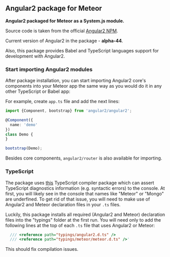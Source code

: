 ## Angular2 package for Meteor

**Angular2 packaged for Meteor as a System.js module.**

Source code is taken from the official [Angular2 NPM](https://www.npmjs.com/package/angular2).

Current version of Angular2 in the package - **alpha-44**.

Also, this package provides Babel and TypeScript languages support for development with Angular2.

### Start importing Angular2 modules
After package installation, you can start importing Angular2 core's components into your Meteor app the same way as you would do it in any other TypeScript or Babel app:

For example, create `app.ts` file and add the next lines:
````ts
import {Component, bootstrap} from 'angular2/angular2';

@Component({
  name: 'demo'
})
class Demo {
}

bootstrap(Demo);
````

Besides core components, `angular2/router` is also available for importing.


### TypeScript
The package uses [this](https://github.com/barbatus/ts-compilers) TypeScript compiler package which can assert TypeScript diagnostics information (e.g. syntactic errors) to the console. At first, you will likely see in the console that names like "Meteor" or "Mongo" are underfined. To get rid of that issue, you will need to make use of Angular2 and Meteor declaration files in your `.ts` files.

Luckily, this package installs all required (Angular2 and Meteor) declaration files into the "typings" folder at the first run.
You will need only to add the following lines at the top of each `.ts` file that uses Angular2 or Meteor:
````ts
  /// <reference path="typings/angular2.d.ts" />
  /// <reference path="typings/meteor/meteor.d.ts" />'
````

This should fix compilation issues.

